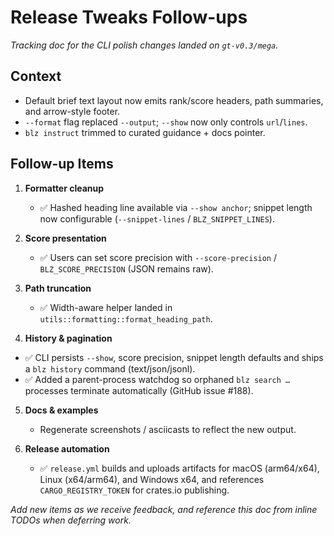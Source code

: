 # Release Tweaks Follow-ups

_Tracking doc for the CLI polish changes landed on `gt-v0.3/mega`._

## Context
- Default brief text layout now emits rank/score headers, path summaries, and arrow-style footer.
- `--format` flag replaced `--output`; `--show` now only controls `url`/`lines`.
- `blz instruct` trimmed to curated guidance + docs pointer.

## Follow-up Items

1. **Formatter cleanup**
   - ✅ Hashed heading line available via `--show anchor`; snippet length now configurable (`--snippet-lines` / `BLZ_SNIPPET_LINES`).

2. **Score presentation**
   - ✅ Users can set score precision with `--score-precision` / `BLZ_SCORE_PRECISION` (JSON remains raw).

3. **Path truncation**
   - ✅ Width-aware helper landed in `utils::formatting::format_heading_path`.

4. **History & pagination**
 - ✅ CLI persists `--show`, score precision, snippet length defaults and ships a `blz history` command (text/json/jsonl).
  - ✅ Added a parent-process watchdog so orphaned `blz search …` processes terminate automatically (GitHub issue #188).

5. **Docs & examples**
   - Regenerate screenshots / asciicasts to reflect the new output.

6. **Release automation**
   - ✅ `release.yml` builds and uploads artifacts for macOS (arm64/x64), Linux (x64/arm64), and Windows x64, and references `CARGO_REGISTRY_TOKEN` for crates.io publishing.

_Add new items as we receive feedback, and reference this doc from inline TODOs when deferring work._
